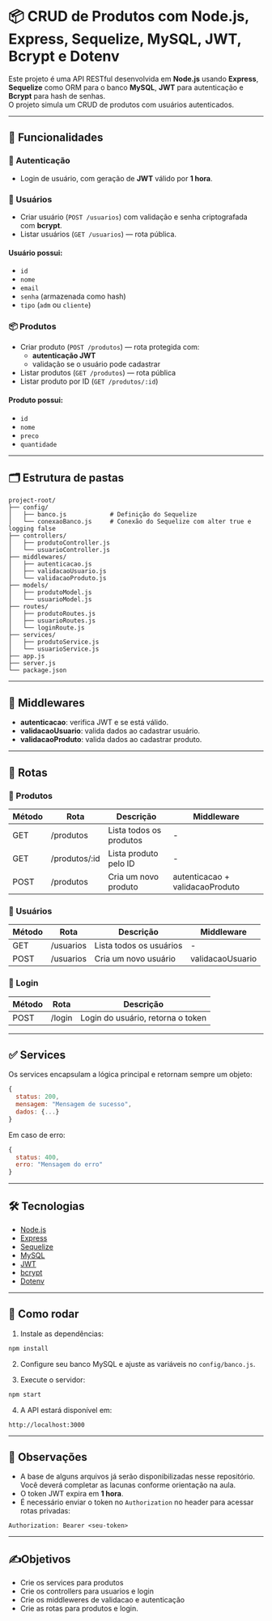 
# 📦 CRUD de Produtos com Node.js, Express, Sequelize, MySQL, JWT, Bcrypt e Dotenv

Este projeto é uma API RESTful desenvolvida em **Node.js** usando **Express**, **Sequelize** como ORM para o banco **MySQL**, **JWT** para autenticação e **Bcrypt** para hash de senhas.  
O projeto simula um CRUD de produtos com usuários autenticados.

---

## 🚀 Funcionalidades

### 🔑 Autenticação
- Login de usuário, com geração de **JWT** válido por **1 hora**.

### 👤 Usuários
- Criar usuário (`POST /usuarios`) com validação e senha criptografada com **bcrypt**.
- Listar usuários (`GET /usuarios`) — rota pública.

#### Usuário possui:
- `id`
- `nome`
- `email`
- `senha` (armazenada como hash)
- `tipo` (`adm` ou `cliente`)

### 📦 Produtos
- Criar produto (`POST /produtos`) — rota protegida com:
  - **autenticação JWT**
  - validação se o usuário pode cadastrar
- Listar produtos (`GET /produtos`) — rota pública
- Listar produto por ID (`GET /produtos/:id`)

#### Produto possui:
- `id`
- `nome`
- `preco`
- `quantidade`

---

## 🗂 Estrutura de pastas

```
project-root/
├── config/
│   ├── banco.js            # Definição do Sequelize
│   └── conexaoBanco.js     # Conexão do Sequelize com alter true e logging false
├── controllers/
│   ├── produtoController.js
│   └── usuarioController.js
├── middlewares/
│   ├── autenticacao.js
│   ├── validacaoUsuario.js
│   └── validacaoProduto.js
├── models/
│   ├── produtoModel.js
│   └── usuarioModel.js
├── routes/
│   ├── produtoRoutes.js
│   ├── usuarioRoutes.js
│   └── loginRoute.js
├── services/
│   ├── produtoService.js
│   └── usuarioService.js
├── app.js
├── server.js
└── package.json
```

---

## 🚧 Middlewares

- **autenticacao**: verifica JWT e se está válido.
- **validacaoUsuario**: valida dados ao cadastrar usuário.
- **validacaoProduto**: valida dados ao cadastrar produto.

---

## 📌 Rotas

### 🛒 Produtos
| Método | Rota            | Descrição                         | Middleware                     |
|--------|------------------|----------------------------------|--------------------------------|
| GET    | /produtos        | Lista todos os produtos          | -                              |
| GET    | /produtos/:id    | Lista produto pelo ID            | -                              |
| POST   | /produtos        | Cria um novo produto             | autenticacao + validacaoProduto|

### 👥 Usuários
| Método | Rota            | Descrição                        | Middleware         |
|--------|------------------|---------------------------------|--------------------|
| GET    | /usuarios        | Lista todos os usuários         | -                  |
| POST   | /usuarios        | Cria um novo usuário            | validacaoUsuario   |

### 🔐 Login
| Método | Rota      | Descrição                          |
|--------|-----------|-----------------------------------|
| POST   | /login    | Login do usuário, retorna o token |

---

## ✅ Services

Os services encapsulam a lógica principal e retornam sempre um objeto:

```javascript
{
  status: 200,
  mensagem: "Mensagem de sucesso",
  dados: {...}
}
```

Em caso de erro:

```javascript
{
  status: 400,
  erro: "Mensagem do erro"
}
```

---

## 🛠 Tecnologias

- [Node.js](https://nodejs.org/)
- [Express](https://expressjs.com/)
- [Sequelize](https://sequelize.org/)
- [MySQL](https://www.mysql.com/)
- [JWT](https://jwt.io/)
- [bcrypt](https://www.npmjs.com/package/bcrypt)
- [Dotenv](https://www.npmjs.com/package/dotenv)
---

## 🚀 Como rodar

1. Instale as dependências:

```bash
npm install
```

2. Configure seu banco MySQL e ajuste as variáveis no `config/banco.js`.

3. Execute o servidor:

```bash
npm start
```

4. A API estará disponível em:

```
http://localhost:3000
```

---

## 🔐 Observações
- A base de alguns arquivos já serão disponibilizadas nesse repositório. Você deverá completar as lacunas conforme orientação na aula. 
- O token JWT expira em **1 hora**.
- É necessário enviar o token no `Authorization` no header para acessar rotas privadas:

```
Authorization: Bearer <seu-token>
```

---

## ✍️Objetivos

- Crie os services para produtos
- Crie os controllers para usuarios e login
- Crie os middleweres de validacao e autenticação
- Crie as rotas para produtos e login. 


